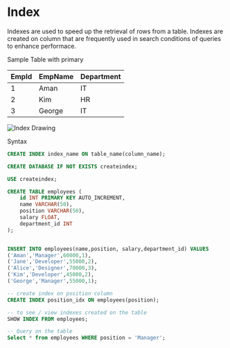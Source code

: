 # Index

Indexes are used to speed up the retrieval of rows from a table. Indexes are created on column that are frequently used in search conditions of queries to enhance performace.

Sample Table with primary

|EmpId | EmpName | Department |
| ---- | ---- | ---| 
| 1 | Aman | IT |
| 2 | Kim | HR | 
| 3 | George | IT |


![Index Drawing](/indexes/indexes.png)


Syntax
```sql
CREATE INDEX index_name ON table_name(column_name);
```


```sql
CREATE DATABASE IF NOT EXISTS createindex;

USE createindex;

CREATE TABLE employees (
    id INT PRIMARY KEY AUTO_INCREMENT,
    name VARCHAR(50),
    position VARCHAR(50),
    salary FLOAT,
    department_id INT
);


INSERT INTO employees(name,position, salary,department_id) VALUES
('Aman','Manager',60000,1),
('Jane','Developer',55000,2),
('Alice','Designer',70000,3),
('Kim','Developer',45000,2),
('George','Manager',55000,1);

-- create index on position column
CREATE INDEX position_idx ON employees(position);

-- to see / view indexes created on the table
SHOW INDEX FROM employees;

-- Query on the table
Select * from employees WHERE position = 'Manager';

```

